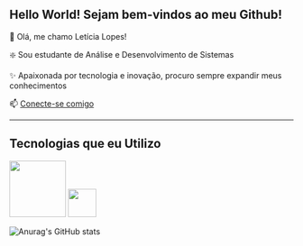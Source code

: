## Hello World! Sejam bem-vindos ao meu Github! 



🤩 Olá, me chamo Letícia Lopes!

❇️ Sou estudante de Análise e Desenvolvimento de Sistemas

✨ Apaixonada por tecnologia e inovação, procuro sempre expandir meus conhecimentos

📫 [Conecte-se comigo](https://www.linkedin.com/in/leticia-lopes-7b8958329/)

-------
## Tecnologias que eu Utilizo

<img src= "https://cdn.jsdelivr.net/gh/devicons/devicon@latest/icons/git/git-original-wordmark.svg" Width="100px">
<img src= "https://cdn.jsdelivr.net/gh/devicons/devicon@latest/icons/visualstudio/visualstudio-original.svg" Width="50px"
<img src= "https://cdn.jsdelivr.net/gh/devicons/devicon@latest/icons/github/github-original-wordmark.svg" Width="80px"

----------
![Anurag's GitHub stats](https://github-readme-stats.vercel.app/api?username=anuraghazra&show_icons=true&theme=radical)












